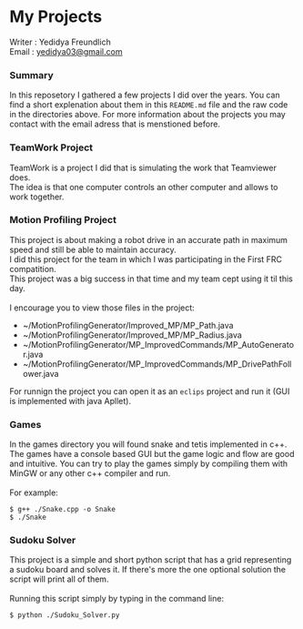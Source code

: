 # My Projects

Writer : Yedidya Freundlich\
Email : yedidya03@gmail.com

### Summary
In this reposetory I gathered a few projects I did over the years. 
You can find a short explenation about them in this ```README.md``` file and the raw code in the directories above.
For more information about the projects you may contact with the email adress that is menstioned before.

### TeamWork Project
TeamWork is a project I did that is simulating the work that Teamviewer does.\
The idea is that one computer controls an other computer and allows to work together.

### Motion Profiling Project
This project is about making a robot drive in an accurate path in maximum speed and still be able to maintain accuracy.\
I did this project for the team in which I was participating in the First FRC compatition.\
This project was a big success in that time and my team cept using it til this day.\
\
I encourage you to view those files in the project:
* ~/MotionProfilingGenerator/Improved_MP/MP_Path.java
* ~/MotionProfilingGenerator/Improved_MP/MP_Radius.java
* ~/MotionProfilingGenerator/MP_ImprovedCommands/MP_AutoGenerator.java
* ~/MotionProfilingGenerator/MP_ImprovedCommands/MP_DrivePathFollower.java

For runnign the project you can open it as an ```eclips``` project and run it (GUI is implemented with java Apllet).

### Games
In the games directory you will found snake and tetis implemented in c++.
The games have a console based GUI but the game logic and flow are good and intuitive.
You can try to play the games simply by compiling them with MinGW or any other c++ compiler and run.\
\
For example:
```
$ g++ ./Snake.cpp -o Snake
$ ./Snake
```

### Sudoku Solver
This project is a simple and short python script that has a grid representing a sudoku board and solves it. 
If there's more the one optional solution the script will print all of them.\
\
Running this script simply by typing in the command line:
```
$ python ./Sudoku_Solver.py
```
